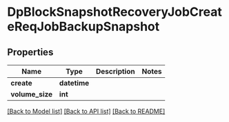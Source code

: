 # DpBlockSnapshotRecoveryJobCreateReqJobBackupSnapshot

## Properties
Name | Type | Description | Notes
------------ | ------------- | ------------- | -------------
**create** | **datetime** |  | 
**volume_size** | **int** |  | 

[[Back to Model list]](../README.md#documentation-for-models) [[Back to API list]](../README.md#documentation-for-api-endpoints) [[Back to README]](../README.md)


